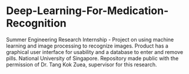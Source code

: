 # Deep-Learning-For-Medication-Recognition

Summer Engineering Research Internship - Project on using machine learning and image processing to recognize images. Product has a graphical user interface for usability and a database to enter and remove pills. National University of Singapore. Repository made public with the permission of Dr. Tang Kok Zuea, supervisor for this research. 

